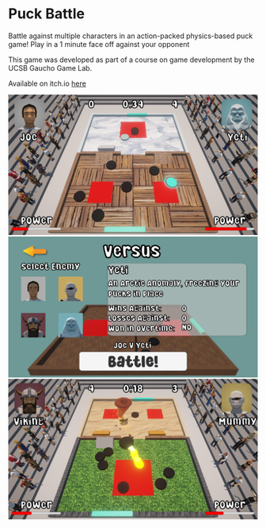 # Puck Battle

Battle against multiple characters in an action-packed physics-based puck game! Play in a 1 minute face off against your opponent

This game was developed as part of a course on game development by the UCSB Gaucho Game Lab.

Available on itch.io [here](https://drikdrok.itch.io/puck-battle)

<p float="left">
  <img src="Screenshots/img1.png" width="700" />
  <img src="Screenshots/img2.png" width="700" /> 
  <img src="Screenshots/img3.png" width="700" />
</p>

